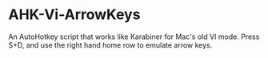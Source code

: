 # AHK-Vi-ArrowKeys
An AutoHotkey script that works like Karabiner for Mac's old VI mode. Press S+D, and use the right hand home row to emulate arrow keys.

